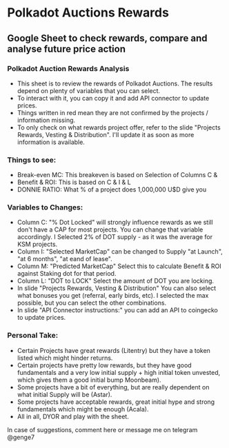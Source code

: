 # Polkadot Auctions Rewards  

## Google Sheet to check rewards, compare and analyse future price action  

### Polkadot Auction Rewards Analysis

- This sheet is to review the rewards of Polkadot Auctions. The results depend on plenty of variables that you can select.
- To interact with it, you can copy it and add API connector to update prices.
- Things written in red mean they are not confirmed by the projects / information missing.
- To only check on what rewards project offer, refer to the slide "Projects Rewards, Vesting & Distribution". I'll update it as soon as more information is available.   

### Things to see:

- Break-even MC: This breakeven is based on Selection of Columns C &
- Benefit & ROI: This is based on C & I & L
- DONNIE RATIO: What % of a project does 1,000,000 U$D give you

### Variables to Changes:

- Column C: "% Dot Locked" will strongly influence rewards as we still don't have a CAP for most projects. You can change that variable accordingly. I Selected 2% of DOT supply - as it was the average for KSM projects.
- Column I: "Selected MarketCap" can be changed to Supply "at Launch", "at 6 months", "at eand of lease".
- Column M: "Predicted MarketCap" Select this to calculate Benefit & ROI against Staking dot for that period.
- Column L: "DOT to LOCK" Select the amount of DOT you are locking.
- In slide "Projects Rewards, Vesting & Distribution" You can also select what bonuses you get (referral, early birds, etc). I selected the max possible, but you can select the other combinations.
- In slide "API Connector instructions:" you can add an API to coingecko to update prices.

### Personal Take:

- Certain Projects have great rewards (Litentry) but they have a token listed which might hinder returns.
- Certain projects have pretty low rewards, but they have good fundamentals and a very low initial supply + high initial token unvested, which gives them a good initial bump Moonbeam).
- Some projects have a bit of everything, but are really dependent on what initial Supply will be (Astar).
- Some projects have acceptable rewards, great initial hype and strong fundamentals which might be enough (Acala).
- All in all, DYOR and play with the sheet.

In case of suggestions, comment here or message me on telegram @genge7


